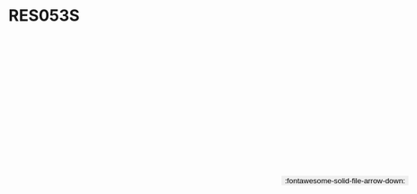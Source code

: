 
# RES053S

<a href='../RES053S.pdf' download>
<button class='md-button -primary' 
id='download-btn' style="position: fixed; top: 10%; right: 20px; 
        transform: translateY(-50%); z-index: 1000;  border: none; ">
:fontawesome-solid-file-arrow-down: 
</button>
</a>

<div 
    id='../RES053S.pdf' 
    data-pdf-url='../RES053S.pdf'
    style=' width: 100%; height: auto;overflow: auto;'>
</div>

